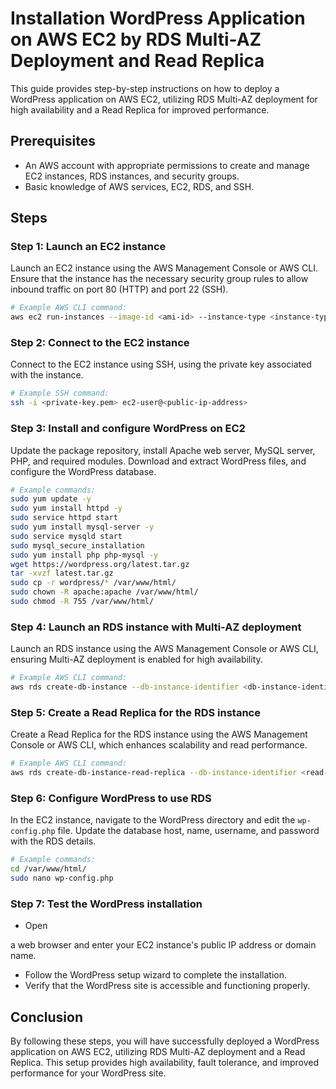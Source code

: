 # Installation WordPress Application on AWS EC2 by RDS Multi-AZ Deployment and Read Replica


This guide provides step-by-step instructions on how to deploy a WordPress application on AWS EC2, utilizing RDS Multi-AZ deployment for high availability and a Read Replica for improved performance.

## Prerequisites

- An AWS account with appropriate permissions to create and manage EC2 instances, RDS instances, and security groups.
- Basic knowledge of AWS services, EC2, RDS, and SSH.

## Steps

### Step 1: Launch an EC2 instance

Launch an EC2 instance using the AWS Management Console or AWS CLI. Ensure that the instance has the necessary security group rules to allow inbound traffic on port 80 (HTTP) and port 22 (SSH).

```bash
# Example AWS CLI command:
aws ec2 run-instances --image-id <ami-id> --instance-type <instance-type> --security-group-ids <security-group-id> --key-name <key-pair-name>
```

### Step 2: Connect to the EC2 instance

Connect to the EC2 instance using SSH, using the private key associated with the instance.

```bash
# Example SSH command:
ssh -i <private-key.pem> ec2-user@<public-ip-address>
```

### Step 3: Install and configure WordPress on EC2

Update the package repository, install Apache web server, MySQL server, PHP, and required modules. Download and extract WordPress files, and configure the WordPress database.

```bash
# Example commands:
sudo yum update -y
sudo yum install httpd -y
sudo service httpd start
sudo yum install mysql-server -y
sudo service mysqld start
sudo mysql_secure_installation
sudo yum install php php-mysql -y
wget https://wordpress.org/latest.tar.gz
tar -xvzf latest.tar.gz
sudo cp -r wordpress/* /var/www/html/
sudo chown -R apache:apache /var/www/html/
sudo chmod -R 755 /var/www/html/
```

### Step 4: Launch an RDS instance with Multi-AZ deployment

Launch an RDS instance using the AWS Management Console or AWS CLI, ensuring Multi-AZ deployment is enabled for high availability.

```bash
# Example AWS CLI command:
aws rds create-db-instance --db-instance-identifier <db-instance-identifier> --engine <engine> --db-instance-class <instance-class> --multi-az --allocated-storage <storage-size> --master-username <username> --master-user-password <password> --publicly-accessible
```

### Step 5: Create a Read Replica for the RDS instance

Create a Read Replica for the RDS instance using the AWS Management Console or AWS CLI, which enhances scalability and read performance.

```bash
# Example AWS CLI command:
aws rds create-db-instance-read-replica --db-instance-identifier <read-replica-identifier> --source-db-instance-identifier <source-db-instance-identifier> --db-instance-class <instance-class> --publicly-accessible
```

### Step 6: Configure WordPress to use RDS

In the EC2 instance, navigate to the WordPress directory and edit the `wp-config.php` file. Update the database host, name, username, and password with the RDS details.

```bash
# Example commands:
cd /var/www/html/
sudo nano wp-config.php
```

### Step 7: Test the WordPress installation

- Open

 a web browser and enter your EC2 instance's public IP address or domain name.
- Follow the WordPress setup wizard to complete the installation.
- Verify that the WordPress site is accessible and functioning properly.

## Conclusion

By following these steps, you will have successfully deployed a WordPress application on AWS EC2, utilizing RDS Multi-AZ deployment and a Read Replica. This setup provides high availability, fault tolerance, and improved performance for your WordPress site.